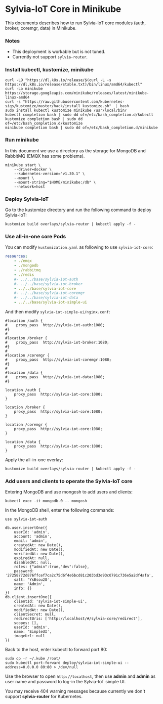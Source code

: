 Sylvia-IoT Core in Minikube
===========================

This documents describes how to run Sylvia-IoT core modules (auth, broker, coremgr, data) in Minikube.

### Notes

- This deployment is workable but is not tuned.
- Currently not support `sylvia-router`.

### Install kubectl, kustomize, minikube

```shell
curl -LO "https://dl.k8s.io/release/$(curl -L -s https://dl.k8s.io/release/stable.txt)/bin/linux/amd64/kubectl"
curl -Lo minikube https://storage.googleapis.com/minikube/releases/latest/minikube-linux-amd64
curl -s "https://raw.githubusercontent.com/kubernetes-sigs/kustomize/master/hack/install_kustomize.sh"  | bash
sudo install kubectl kustomize minikube /usr/local/bin/
kubectl completion bash | sudo dd of=/etc/bash_completion.d/kubectl
kustomize completion bash | sudo dd of=/etc/bash_completion.d/kustomize
minikube completion bash | sudo dd of=/etc/bash_completion.d/minikube
```

### Run minikube

In this document we use a directory as the storage for MongoDB and RabbitMQ (EMQX has some problems).

```shell
minikube start \
    --driver=docker \
    --kubernetes-version="v1.30.1" \
    --mount \
    --mount-string="$HOME/minikube:/db" \
    --network=host
```

### Deploy Sylvia-IoT

Go to the kustomize directory and run the following command to deploy Sylvia-IoT:

```shell
kustomize build overlays/sylvia-router | kubectl apply -f -
```

### Use all-in-one core Pods

You can modify `kustomization.yaml` as following to use `sylvia-iot-core`:

```yaml
resources:
    - ./emqx
    - ./mongodb
    - ./rabbitmq
    - ./redis
    #- ../../base/sylvia-iot-auth
    #- ../../base/sylvia-iot-broker
    - ../../base/sylvia-iot-core
    #- ../../base/sylvia-iot-coremgr
    #- ../../base/sylvia-iot-data
    - ../../base/sylvia-iot-simple-ui
```

And then modify `sylvia-iot-simple-ui/nginx.conf`:

```
#location /auth {
#    proxy_pass  http://sylvia-iot-auth:1080;
#}
#
#location /broker {
#    proxy_pass  http://sylvia-iot-broker:1080;
#}
#
#location /coremgr {
#    proxy_pass  http://sylvia-iot-coremgr:1080;
#}
#
#location /data {
#    proxy_pass  http://sylvia-iot-data:1080;
#}

location /auth {
    proxy_pass  http://sylvia-iot-core:1080;
}

location /broker {
    proxy_pass  http://sylvia-iot-core:1080;
}

location /coremgr {
    proxy_pass  http://sylvia-iot-core:1080;
}

location /data {
    proxy_pass  http://sylvia-iot-core:1080;
}
```

Apply the all-in-one overlay:

```shell
kustomize build overlays/sylvia-router | kubectl apply -f -
```

### Add users and clients to operate the Sylvia-IoT core

Entering MongoDB and use mongosh to add users and clients:

```shell
kubectl exec -it mongodb-0 -- mongosh
```

In the MongoDB shell, enter the following commands:

```
use sylvia-iot-auth

db.user.insertOne({
    userId: 'admin',
    account: 'admin',
    email: 'admin',
    createdAt: new Date(),
    modifiedAt: new Date(),
    verifiedAt: new Date(),
    expiredAt: null,
    disabledAt: null,
    roles: {"admin":true,"dev":false},
    password: '27258772d876ffcef7ca2c75d6f4e6bcd81c203bd3e93c0791c736e5a2df4afa',
    salt: 'YsBsou2O',
    name: 'Admin',
    info: {}
})
db.client.insertOne({
    clientId: 'sylvia-iot-simple-ui',
    createdAt: new Date(),
    modifiedAt: new Date(),
    clientSecret: null,
    redirectUris: ['http://localhost/#/sylvia-core/redirect'],
    scopes: [],
    userId: 'admin',
    name: 'SimpleUI',
    imageUrl: null
})
```

Back to the host, enter kubectl to forward port 80:

```shell
sudo cp -r ~/.kube /root/
sudo kubectl port-forward deploy/sylvia-iot-simple-ui --address=0.0.0.0 80:80 > /dev/null
```

Use the browser to open `http://localhost`, then use **admin** and **admin** as user name and password to log-in the Sylvia-IoT simple UI.

You may receive 404 warning messages because currently we don't support **sylvia-router** for Kubernetes.

